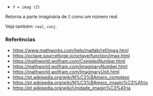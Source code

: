 * `Y = imag (Z)`

Retorna a parte imaginária de `Z` como um número real.

Veja também: `real`, `conj`.

### Referências

* https://www.mathworks.com/help/matlab/ref/imag.html
* https://octave.sourceforge.io/octave/function/imag.html
* https://mathworld.wolfram.com/ComplexNumber.html
* https://mathworld.wolfram.com/ImaginaryNumber.html
* https://mathworld.wolfram.com/ImaginaryUnit.html
* https://pt.wikipedia.org/wiki/N%C3%BAmero_complexo
* https://pt.wikipedia.org/wiki/N%C3%BAmero_imagin%C3%A1rio
* https://pt.wikipedia.org/wiki/Unidade_imagin%C3%A1ria
